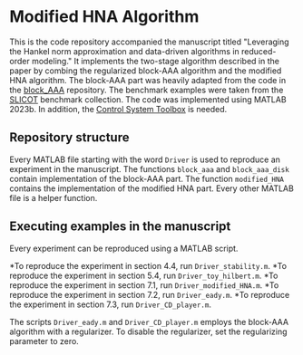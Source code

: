 # Modified HNA Algorithm

This is the code repository accompanied the manuscript titled "Leveraging the Hankel norm approximation and data-driven algorithms in reduced-order modeling." It implements the two-stage algorithm described in the paper by combing the regularized block-AAA algorithm and the modified HNA algorithm. The block-AAA part was heavily adapted from the code in the [block_AAA](https://github.com/nla-group/block_aaa) repository. The benchmark examples were taken from the [SLICOT](http://www.slicot.org/) benchmark collection. The code was implemented using MATLAB 2023b. In addition, the [Control System Toolbox](https://www.mathworks.com/products/control.html) is needed.

## Repository structure
Every MATLAB file starting with the word `Driver` is used to reproduce an experiment in the manuscript. The functions `block_aaa` and `block_aaa_disk` contain implementation of the block-AAA part. The function `modified_HNA` contains the implementation of the modified HNA part. Every other MATLAB file is a helper function.

## Executing examples in the manuscript
Every experiment can be reproduced using a MATLAB script.

*To reproduce the experiment in section 4.4, run `Driver_stability.m`.
*To reproduce the experiment in section 5.4, run `Driver_toy_hilbert.m`.
*To reproduce the experiment in section 7.1, run `Driver_modified_HNA.m`.
*To reproduce the experiment in section 7.2, run `Driver_eady.m`.
*To reproduce the experiment in section 7.3, run `Driver_CD_player.m`.

The scripts `Driver_eady.m` and `Driver_CD_player.m` employs the block-AAA algorithm with a regularizer. To disable the regularizer, set the regularizing parameter to zero.

